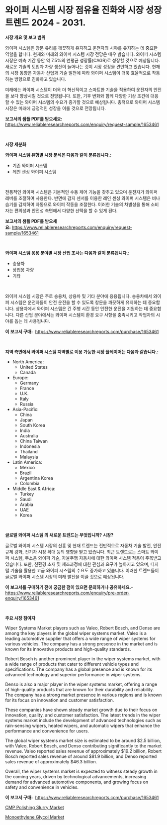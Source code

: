 <p><h1>와이퍼 시스템 시장 점유율 진화와 시장 성장 트렌드 2024 - 2031.</h1></p><p><strong>시장 개요 및 보고 범위</strong></p>
<p><p>와이퍼 시스템은 창문 유리를 깨끗하게 유지하고 운전자의 시야를 유지하는 데 중요한 역할을 합니다. 현재와 미래의 와이퍼 시스템 시장 전망은 매우 밝습니다. 와이퍼 시스템 시장은 예측 기간 동안 약 7.5%의 연평균 성장률(CAGR)로 성장할 것으로 예상됩니다. 새로운 기술의 도입과 차량 생산이 늘어나는 것이 시장 성장을 견인하고 있습니다. 현재의 시장 동향은 자동차 산업과 기술 발전에 따라 와이퍼 시스템이 더욱 효율적으로 작동하는 방향으로 진화하고 있습니다.</p><p>미래에는 와이퍼 시스템이 더욱 더 혁신적이고 스마트한 기술을 적용하여 운전자의 안전을 보다 향상시킬 것으로 전망됩니다. 또한, 기후 변화와 함께 다양한 기상 조건에 대응할 수 있는 와이퍼 시스템의 수요가 증가할 것으로 예상됩니다. 총적으로 와이퍼 시스템 시장은 미래에 긍정적인 성장을 이룰 것으로 전망됩니다.</p></p>
<p><strong>보고서의 샘플 PDF를 받으세요:</strong> <a href="https://www.reliableresearchreports.com/enquiry/request-sample/1653461">https://www.reliableresearchreports.com/enquiry/request-sample/1653461</a></p>
<p>&nbsp;</p>
<p><strong>시장 세분화</strong></p>
<p><strong>와이퍼 시스템 유형별 시장 분석은 다음과 같이 분류됩니다.:</strong></p>
<p><ul><li>기존 와이퍼 시스템</li><li>레인 센싱 와이퍼 시스템</li></ul></p>
<p>&nbsp;</p>
<p><p>전통적인 와이퍼 시스템은 기본적인 수동 제어 기능을 갖추고 있으며 운전자가 와이퍼 레버를 조절하여 사용한다. 반면에 감지 센서를 이용한 레인 센싱 와이퍼 시스템은 비나 습기를 감지하여 자동으로 와이퍼 작동을 조절한다. 이러한 기술의 차별성을 통해 소비자는 편의성과 안전성 측면에서 다양한 선택을 할 수 있게 된다.</p></p>
<p><strong>보고서의 샘플 PDF를 받으세요:</strong>&nbsp;<a href="https://www.reliableresearchreports.com/enquiry/request-sample/1653461">https://www.reliableresearchreports.com/enquiry/request-sample/1653461</a></p>
<p>&nbsp;</p>
<p><strong> 와이퍼 시스템 응용 분야별 시장 산업 조사는 다음과 같이 분류됩니다.:</strong></p>
<p><ul><li>승용차</li><li>상업용 차량</li><li>기타</li></ul></p>
<p>&nbsp;</p>
<p><p>와이퍼 시스템 시장은 주로 승용차, 상용차 및 기타 분야에 응용됩니다. 승용차에서 와이퍼 시스템은 운전자들이 안전 운전을 할 수 있도록 창문을 깨끗하게 유지하는 데 중요합니다. 상용차에서 와이퍼 시스템은 긴 주행 시간 동안 안전한 운전을 지원하는 데 중요합니다. 다른 산업 분야에서는 와이퍼 시스템이 환경 요구 사항을 충족시키고 작업자의 시야를 돕는 데 사용됩니다.</p></p>
<p><strong>이 보고서 구매:</strong>&nbsp; <a href="https://www.reliableresearchreports.com/purchase/1653461">https://www.reliableresearchreports.com/purchase/1653461</a></p>
<p>&nbsp;</p>
<p><strong>지역 측면에서 와이퍼 시스템 지역별로 이용 가능한 시장 플레이어는 다음과 같습니다.:</strong></p>
<p><ul>
    <li>
        North America:
        <ul>
            <li>United States</li>
            <li>Canada</li>
        </ul>
    </li>
    <li>
        Europe:
        <ul>
            <li>Germany</li>
            <li>France</li>
            <li>U.K.</li>
            <li>Italy</li>
            <li>Russia</li>
        </ul>
    </li>
    <li>
        Asia-Pacific:
        <ul>
            <li>China</li>
            <li>Japan</li>
            <li>South Korea</li>
            <li>India</li>
            <li>Australia</li>
            <li>China Taiwan</li>
            <li>Indonesia</li>
            <li>Thailand</li>
            <li>Malaysia</li>
        </ul>
    </li>
    <li>
        Latin America:
        <ul>
            <li>Mexico</li>
            <li>Brazil</li>
            <li>Argentina Korea</li>
            <li>Colombia</li>
        </ul>
    </li>
    <li>
        Middle East & Africa:
        <ul>
            <li>Turkey</li>
            <li>Saudi</li>
            <li>Arabia</li>
            <li>UAE</li>
            <li>Korea</li>
        </ul>
    </li>
    </ul></p>
<p>&nbsp;</p>
<p><strong>글로벌 와이퍼 시스템 의 새로운 트렌드는 무엇입니까? 시장?</strong></p>
<p><p>글로벌 와이퍼 시스템 시장의 신흥 및 현재 트렌드는 전반적으로 자동차 기술 발전, 안전 규제 강화, 전기차 시장 확대 등의 영향을 받고 있습니다. 최근 트렌드로는 스마트 와이퍼 시스템, 무소음 와이퍼 기술, 자율주행 자동차에 대한 와이퍼 시스템 적용이 주목받고 있습니다. 또한, 친환경 소재 및 제조과정에 대한 관심과 요구가 높아지고 있으며, 디지털 기술을 활용한 고급 와이퍼 시스템의 수요도 증가하고 있습니다. 이러한 트렌드들이 글로벌 와이퍼 시스템 시장의 미래 발전을 이끌 것으로 예상됩니다.</p></p>
<p><strong>이 보고서를 구매하기 전에 궁금한 점이 있으면 문의하거나 공유하세요.</strong>- <a href="https://www.reliableresearchreports.com/enquiry/pre-order-enquiry/1653461">https://www.reliableresearchreports.com/enquiry/pre-order-enquiry/1653461</a></p>
<p>&nbsp;</p>
<p><strong>주요 시장 참여자</strong></p>
<p><p>Wiper Systems Market players such as Valeo, Robert Bosch, and Denso are among the key players in the global wiper systems market. Valeo is a leading automotive supplier that offers a wide range of wiper systems for various vehicles. The company has a strong presence in the market and is known for its innovative products and high-quality standards.</p><p>Robert Bosch is another prominent player in the wiper systems market, with a wide range of products that cater to different vehicle types and specifications. The company has a global presence and is known for its advanced technology and superior performance in wiper systems.</p><p>Denso is also a major player in the wiper systems market, offering a range of high-quality products that are known for their durability and reliability. The company has a strong market presence in various regions and is known for its focus on innovation and customer satisfaction.</p><p>These companies have shown steady market growth due to their focus on innovation, quality, and customer satisfaction. The latest trends in the wiper systems market include the development of advanced technologies such as rain-sensing wipers, heated wipers, and automatic wipers that enhance the performance and convenience for users.</p><p>The global wiper systems market size is estimated to be around $2.5 billion, with Valeo, Robert Bosch, and Denso contributing significantly to the market revenue. Valeo reported sales revenue of approximately $19.2 billion, Robert Bosch reported sales revenue of around $81.9 billion, and Denso reported sales revenue of approximately $46.3 billion.</p><p>Overall, the wiper systems market is expected to witness steady growth in the coming years, driven by technological advancements, increasing demand for advanced automotive components, and growing focus on safety and convenience in vehicles.</p></p>
<p><strong>이 보고서 구매:</strong>&nbsp;&nbsp;<a href="https://www.reliableresearchreports.com/purchase/1653461">https://www.reliableresearchreports.com/purchase/1653461</a></p>
<p><p><a href="https://github.com/Sinjinluong3e0awx2m195k76/Market-Research-Report-List-1/blob/main/cmp-polishing-slurry-market.md">CMP Polishing Slurry Market</a></p><p><a href="https://simplistic-meeting-7ee.notion.site/Monoethylene-Glycol-Market-Provides-Detailed-Segmentation-of-this-Market-based-on-Type-Application--6642720ba8b6419f9dd7b60ca1b42abc">Monoethylene Glycol Market</a></p></p>
